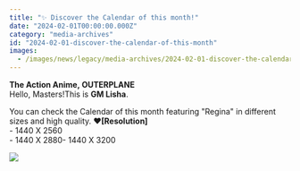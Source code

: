 ```yaml
---
title: "✨ Discover the Calendar of this month!"
date: "2024-02-01T00:00:00.000Z"
category: "media-archives"
id: "2024-02-01-discover-the-calendar-of-this-month"
images:
  - /images/news/legacy/media-archives/2024-02-01-discover-the-calendar-of-this-month/8d0629f23354493f9b6fe32b4328eb28.webp
---
```


**The Action Anime, OUTERPLANE**  
Hello, Masters!This is **GM Lisha**.  
  
You can check the Calendar of this month featuring "Regina" in different sizes and high quality. ❤**\[Resolution\]**  
\- 1440 X 2560  
\- 1440 X 2880- 1440 X 3200

![](/images/news/legacy/media-archives/2024-02-01-discover-the-calendar-of-this-month/8d0629f23354493f9b6fe32b4328eb28.webp)
